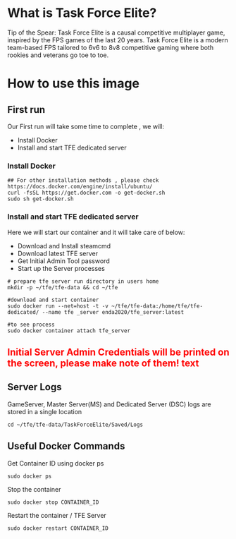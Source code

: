 # What is Task Force Elite?

Tip of the Spear: Task Force Elite is a causal competitive multiplayer game, inspired by the FPS games of the last 20 years. 
Task Force Elite is a modern team-based FPS tailored to 6v6 to 8v8 competitive gaming where both rookies and veterans go toe to toe.


# How to use this image

## First run

Our First run will take some time to complete , we will:

 - Install Docker
 - Install and start TFE dedicated server
 
### Install Docker
```
## For other installation methods , please check https://docs.docker.com/engine/install/ubuntu/
curl -fsSL https://get.docker.com -o get-docker.sh
sudo sh get-docker.sh
```   
  

### Install and start TFE dedicated server

Here we will start our container and it will take care of below:

 - Download and Install steamcmd
 - Download latest TFE server
 - Get Initial Admin Tool password
 - Start up the Server processes

```
# prepare tfe server run directory in users home
mkdir -p ~/tfe/tfe-data && cd ~/tfe

#download and start container 
sudo docker run --net=host -t -v ~/tfe/tfe-data:/home/tfe/tfe-dedicated/ --name tfe _server enda2020/tfe_server:latest

#to see process 
sudo docker container attach tfe_server
```

## <span style="color:red">Initial Server Admin Credentials will be printed on the screen, please make note of them! text</span>



## Server Logs

GameServer, Master Server(MS) and Dedicated Server (DSC) logs are stored in a single location

```
cd ~/tfe/tfe-data/TaskForceElite/Saved/Logs

```

## Useful Docker Commands

Get Container ID using docker ps
```
sudo docker ps
```

Stop the container
```
sudo docker stop CONTAINER_ID
```

Restart the container / TFE Server 
```
sudo docker restart CONTAINER_ID
```



